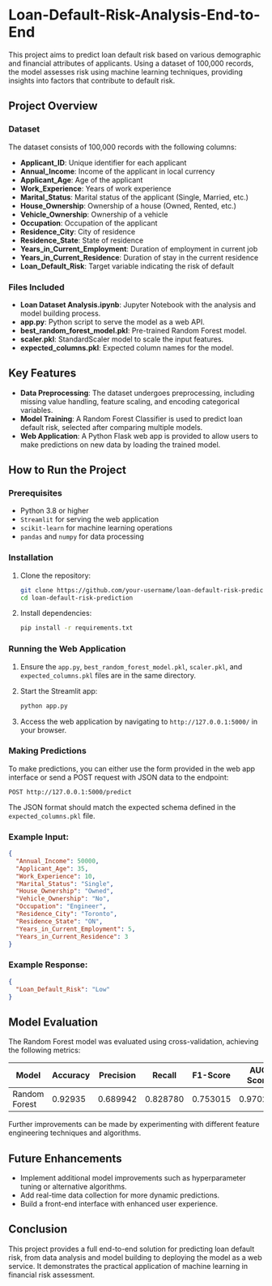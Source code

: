 # Loan-Default-Risk-Analysis-End-to-End

This project aims to predict loan default risk based on various demographic and financial attributes of applicants. Using a dataset of 100,000 records, the model assesses risk using machine learning techniques, providing insights into factors that contribute to default risk.

## Project Overview

### Dataset
The dataset consists of 100,000 records with the following columns:
- **Applicant_ID**: Unique identifier for each applicant
- **Annual_Income**: Income of the applicant in local currency
- **Applicant_Age**: Age of the applicant
- **Work_Experience**: Years of work experience
- **Marital_Status**: Marital status of the applicant (Single, Married, etc.)
- **House_Ownership**: Ownership of a house (Owned, Rented, etc.)
- **Vehicle_Ownership**: Ownership of a vehicle
- **Occupation**: Occupation of the applicant
- **Residence_City**: City of residence
- **Residence_State**: State of residence
- **Years_in_Current_Employment**: Duration of employment in current job
- **Years_in_Current_Residence**: Duration of stay in the current residence
- **Loan_Default_Risk**: Target variable indicating the risk of default

### Files Included
- **Loan Dataset Analysis.ipynb**: Jupyter Notebook with the analysis and model building process.
- **app.py**: Python script to serve the model as a web API.
- **best_random_forest_model.pkl**: Pre-trained Random Forest model.
- **scaler.pkl**: StandardScaler model to scale the input features.
- **expected_columns.pkl**: Expected column names for the model.

## Key Features
- **Data Preprocessing**: The dataset undergoes preprocessing, including missing value handling, feature scaling, and encoding categorical variables.
- **Model Training**: A Random Forest Classifier is used to predict loan default risk, selected after comparing multiple models.
- **Web Application**: A Python Flask web app is provided to allow users to make predictions on new data by loading the trained model.

## How to Run the Project

### Prerequisites
- Python 3.8 or higher
- `Streamlit` for serving the web application
- `scikit-learn` for machine learning operations
- `pandas` and `numpy` for data processing

### Installation
1. Clone the repository:
   ```bash
   git clone https://github.com/your-username/loan-default-risk-prediction.git
   cd loan-default-risk-prediction
   ```

2. Install dependencies:
   ```bash
   pip install -r requirements.txt
   ```

### Running the Web Application
1. Ensure the `app.py`, `best_random_forest_model.pkl`, `scaler.pkl`, and `expected_columns.pkl` files are in the same directory.
2. Start the Streamlit app:
   ```bash
   python app.py
   ```

3. Access the web application by navigating to `http://127.0.0.1:5000/` in your browser.

### Making Predictions
To make predictions, you can either use the form provided in the web app interface or send a POST request with JSON data to the endpoint:
```
POST http://127.0.0.1:5000/predict
```
The JSON format should match the expected schema defined in the `expected_columns.pkl` file.

### Example Input:
```json
{
  "Annual_Income": 50000,
  "Applicant_Age": 35,
  "Work_Experience": 10,
  "Marital_Status": "Single",
  "House_Ownership": "Owned",
  "Vehicle_Ownership": "No",
  "Occupation": "Engineer",
  "Residence_City": "Toronto",
  "Residence_State": "ON",
  "Years_in_Current_Employment": 5,
  "Years_in_Current_Residence": 3
}
```

### Example Response:
```json
{
  "Loan_Default_Risk": "Low"
}
```

## Model Evaluation
The Random Forest model was evaluated using cross-validation, achieving the following metrics:

| Model           | Accuracy | Precision | Recall   | F1-Score | AUC Score |
|-----------------|----------|-----------|----------|----------|-----------|
| Random Forest   | 0.92935  | 0.689942  | 0.828780 | 0.753015 | 0.970297  |

Further improvements can be made by experimenting with different feature engineering techniques and algorithms.

## Future Enhancements
- Implement additional model improvements such as hyperparameter tuning or alternative algorithms.
- Add real-time data collection for more dynamic predictions.
- Build a front-end interface with enhanced user experience.

## Conclusion
This project provides a full end-to-end solution for predicting loan default risk, from data analysis and model building to deploying the model as a web service. It demonstrates the practical application of machine learning in financial risk assessment.
